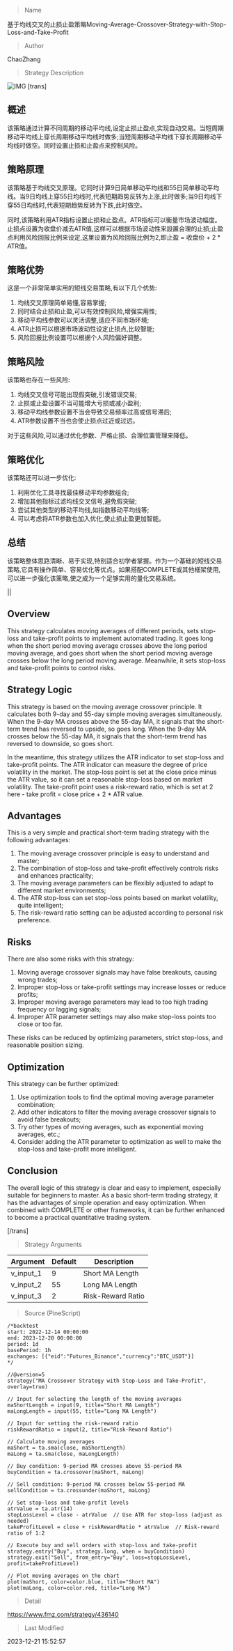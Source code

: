 
> Name

基于均线交叉的止损止盈策略Moving-Average-Crossover-Strategy-with-Stop-Loss-and-Take-Profit

> Author

ChaoZhang

> Strategy Description

![IMG](https://www.fmz.com/upload/asset/fb405492a2b7a62f93.png)
[trans]

## 概述

该策略通过计算不同周期的移动平均线,设定止损止盈点,实现自动交易。当短周期移动平均线上穿长周期移动平均线时做多;当短周期移动平均线下穿长周期移动平均线时做空。同时设置止损和止盈点来控制风险。

## 策略原理

该策略基于均线交叉原理。它同时计算9日简单移动平均线和55日简单移动平均线。当9日均线上穿55日均线时,代表短期趋势反转为上涨,此时做多;当9日均线下穿55日均线时,代表短期趋势反转为下跌,此时做空。

同时,该策略利用ATR指标设置止损和止盈点。ATR指标可以衡量市场波动幅度。止损点设置为收盘价减去ATR值,这样可以根据市场波动性来設置合理的止损;止盈点利用风险回报比例来设定,这里设置为风险回报比例为2,即止盈 = 收盘价 + 2 * ATR值。

## 策略优势

这是一个非常简单实用的短线交易策略,有以下几个优势:

1. 均线交叉原理简单易懂,容易掌握;
2. 同时结合止损和止盈,可以有效控制风险,增强实用性; 
3. 移动平均线参数可以灵活调整,适应不同市场环境;
4. ATR止损可以根据市场波动性设定止损点,比较智能;
5. 风险回报比例设置可以根据个人风险偏好调整。

## 策略风险

该策略也存在一些风险:

1. 均线交叉信号可能出现假突破,引发错误交易;
2. 止损或止盈设置不当可能增大亏损或减小盈利; 
3. 移动平均线参数设置不当会导致交易频率过高或信号滞后;
4. ATR参数设置不当也会使止损点过近或过远。

对于这些风险,可以通过优化参数、严格止损、合理位置管理来降低。

## 策略优化

该策略还可以进一步优化:

1. 利用优化工具寻找最佳移动平均参数组合;
2. 增加其他指标过滤均线交叉信号,避免假突破;  
3. 尝试其他类型的移动平均线,如指数移动平均线等;
4. 可以考虑将ATR参数也加入优化,使止损止盈更加智能。

## 总结

该策略整体思路清晰、易于实现,特别适合初学者掌握。作为一个基础的短线交易策略,它具有操作简单、容易优化等优点。如果搭配COMPLETE或其他框架使用,可以进一步强化该策略,使之成为一个足够实用的量化交易系统。

||


## Overview

This strategy calculates moving averages of different periods, sets stop-loss and take-profit points to implement automated trading. It goes long when the short period moving average crosses above the long period moving average, and goes short when the short period moving average crosses below the long period moving average. Meanwhile, it sets stop-loss and take-profit points to control risks.  

## Strategy Logic

This strategy is based on the moving average crossover principle. It calculates both 9-day and 55-day simple moving averages simultaneously. When the 9-day MA crosses above the 55-day MA, it signals that the short-term trend has reversed to upside, so goes long. When the 9-day MA crosses below the 55-day MA, it signals that the short-term trend has reversed to downside, so goes short.

In the meantime, this strategy utilizes the ATR indicator to set stop-loss and take-profit points. The ATR indicator can measure the degree of price volatility in the market. The stop-loss point is set at the close price minus the ATR value, so it can set a reasonable stop-loss based on market volatility. The take-profit point uses a risk-reward ratio, which is set at 2 here - take profit = close price + 2 * ATR value.

## Advantages

This is a very simple and practical short-term trading strategy with the following advantages:

1. The moving average crossover principle is easy to understand and master;  
2. The combination of stop-loss and take-profit effectively controls risks and enhances practicality;
3. The moving average parameters can be flexibly adjusted to adapt to different market environments; 
4. The ATR stop-loss can set stop-loss points based on market volatility, quite intelligent;
5. The risk-reward ratio setting can be adjusted according to personal risk preference.

## Risks

There are also some risks with this strategy:  

1. Moving average crossover signals may have false breakouts, causing wrong trades;
2. Improper stop-loss or take-profit settings may increase losses or reduce profits;
3. Improper moving average parameters may lead to too high trading frequency or lagging signals; 
4. Improper ATR parameter settings may also make stop-loss points too close or too far.

These risks can be reduced by optimizing parameters, strict stop-loss, and reasonable position sizing.

## Optimization

This strategy can be further optimized:

1. Use optimization tools to find the optimal moving average parameter combination;  
2. Add other indicators to filter the moving average crossover signals to avoid false breakouts;
3. Try other types of moving averages, such as exponential moving averages, etc.;  
4. Consider adding the ATR parameter to optimization as well to make the stop-loss and take-profit more intelligent.

## Conclusion

The overall logic of this strategy is clear and easy to implement, especially suitable for beginners to master. As a basic short-term trading strategy, it has the advantages of simple operation and easy optimization. When combined with COMPLETE or other frameworks, it can be further enhanced to become a practical quantitative trading system.

[/trans]

> Strategy Arguments



|Argument|Default|Description|
|----|----|----|
|v_input_1|9|Short MA Length|
|v_input_2|55|Long MA Length|
|v_input_3|2|Risk-Reward Ratio|


> Source (PineScript)

``` pinescript
/*backtest
start: 2022-12-14 00:00:00
end: 2023-12-20 00:00:00
period: 1d
basePeriod: 1h
exchanges: [{"eid":"Futures_Binance","currency":"BTC_USDT"}]
*/

//@version=5
strategy("MA Crossover Strategy with Stop-Loss and Take-Profit", overlay=true)

// Input for selecting the length of the moving averages
maShortLength = input(9, title="Short MA Length")
maLongLength = input(55, title="Long MA Length")

// Input for setting the risk-reward ratio
riskRewardRatio = input(2, title="Risk-Reward Ratio")

// Calculate moving averages
maShort = ta.sma(close, maShortLength)
maLong = ta.sma(close, maLongLength)

// Buy condition: 9-period MA crosses above 55-period MA
buyCondition = ta.crossover(maShort, maLong)

// Sell condition: 9-period MA crosses below 55-period MA
sellCondition = ta.crossunder(maShort, maLong)

// Set stop-loss and take-profit levels
atrValue = ta.atr(14)
stopLossLevel = close - atrValue  // Use ATR for stop-loss (adjust as needed)
takeProfitLevel = close + riskRewardRatio * atrValue  // Risk-reward ratio of 1:2

// Execute buy and sell orders with stop-loss and take-profit
strategy.entry("Buy", strategy.long, when = buyCondition)
strategy.exit("Sell", from_entry="Buy", loss=stopLossLevel, profit=takeProfitLevel)

// Plot moving averages on the chart
plot(maShort, color=color.blue, title="Short MA")
plot(maLong, color=color.red, title="Long MA")
```

> Detail

https://www.fmz.com/strategy/436140

> Last Modified

2023-12-21 15:52:57
